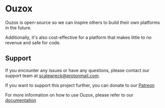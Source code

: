 # Ouzox
Ouzox is open-source so we can inspire others to build their own platforms in the future.

Additionally, it's also cost-effective for a platform that makes little to no revenue and safe for code.

## Support
If you encounter any issues or have any questions, please contact our support team at scalewreck@protonmail.com.

If you want to support this project further, you can donate to our [Patreon](https://patreon.com/ouzox)

For more information on how to use Ouzox, please refer to our [documentation](https://ouzox-games.gitbook.io/ouzox-docs/)
